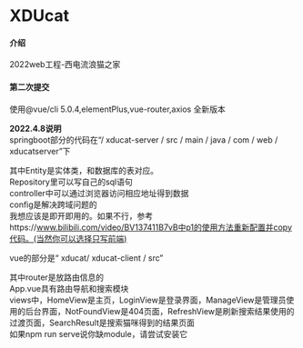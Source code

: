 # XDUcat

#### 介绍
2022web工程-西电流浪猫之家

#### 第二次提交
使用@vue/cli 5.0.4,elementPlus,vue-router,axios
全新版本

 **2022.4.8说明** </br>
springboot部分的代码在“/ xducat-server / src / main / java / com / web / xducatserver”下</br>

其中Entity是实体类，和数据库的表对应。</br>
Repository里可以写自己的sql语句</br>
controller中可以通过浏览器访问相应地址得到数据</br>
config是解决跨域问题的</br>
我想应该是即开即用的。如果不行，参考https://www.bilibili.com/video/BV137411B7vB中p1的使用方法重新配置并copy代码。(当然你可以选择只写前端)</br>


vue的部分是“ xducat/ xducat-client / src”</br>

其中router是放路由信息的</br>
App.vue具有路由导航和搜索模块</br>
views中，HomeView是主页，LoginView是登录界面，ManageView是管理员使用的后台界面，NotFoundView是404页面，RefreshView是刷新搜索结果使用的过渡页面，SearchResult是搜索猫咪得到的结果页面</br>
如果npm run serve说你缺module，请尝试安装它</br>
